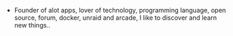 - Founder of alot apps, lover of technology, programming language, open source, forum, docker, unraid and arcade, I like to discover and learn new things..
  <br>





























































































































































































































































































































































































































































































































































































































































































































































































































































































































































































































































































































































































































































































































































































































































































































































































































































































































































































































































































































































































